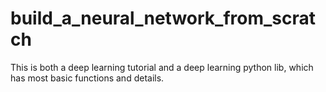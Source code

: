 # build_a_neural_network_from_scratch
This is both a deep learning tutorial and a deep learning python lib, which has most basic functions and details.
